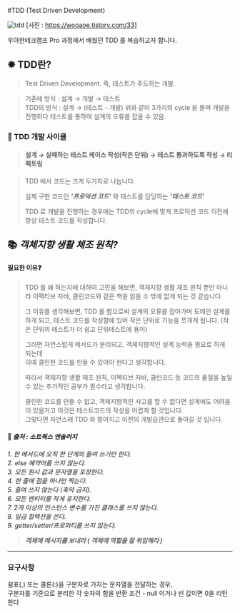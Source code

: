 #TDD (Test Driven Development)

![tdd](https://user-images.githubusercontent.com/54000031/127758551-2a451705-d201-44c1-87df-73b9f8df967f.png)
[사진 : https://wooaoe.tistory.com/33]

우아한테크캠프 Pro 과정에서 배웠던 TDD 를 복습하고자 합니다.

## ✹ TDD란?
> Test Driven Development. 즉, 테스트가 주도하는 개발.

> 기존에 방식 : 설계 → 개발 → 테스트   
> TDD의 방식 : 설계 → (테스트 - 개발) 위와 같이 3가지의 cycle 을 돌며 개발을 진행하다 테스트를 통하여 설계의 오류를 잡을 수 있음.

### 🔄 TDD 개발 사이클

>  #### 설계 → 실패하는 테스트 케이스 작성(작은 단위) → 테스트 통과하도록 작성 → 리팩토링

> TDD 에서 코드는 크게 두가지로 나눕니다.   
>
> 실제 구현 코드인 *__'프로덕션 코드'__* 와 테스트를 담당하는 *__'테스트 코드'__*  
> 
> TDD 로 개발을 진행하는 경우에는 TDD의 cycle에 맞게 프로덕션 코드 이전에 항상 테스트 코드를 작성합니다.

## 📚 *객체지향 생활 체조 원칙?*
#### 필요한 이유❓

>TDD 를 왜 하는지에 대하여 고민을 해보면, 객체지향 생활 체조 원칙 뿐만 아니라 이펙티브 자바, 클린코드와 같은 책을 읽을 수 밖에 없게 되는 것 같습니다.  
>
>그 이유를 생각해보면, TDD 를 함으로써 설계의 오류를 잡아가며 도메인 설계를 하게 되고,
>테스트 코드를 작성함에 있어 작은 단위로 기능을 쪼개게 됩니다. (작은 단위의 테스트가 더 쉽고 단위테스트에 용이)
> 
>그러면 자연스럽게 메서드가 분리되고, 객체지향적인 설계 능력을 필요로 하게 되는데  
>이때 클린한 코드를 만들 수 있어야 한다고 생각합니다.
> 
>따라서 객체지향 생활 체조 원칙, 이펙티브 자바, 클린코드 등 코드의 품질을 높일 수 있는 추가적인 공부가 필수라고 생각합니다.
> 
>클린한 코드를 만들 수 없고, 객체지향적인 사고를 할 수 없다면 설계에도 어려움이 있을거고 이것은 테스트코드의 작성을 어렵게 할 것입니다.    
>그렇다면 자연스레 TDD 와 멀어지고 이전의 개발습관으로 돌아갈 것 입니다.  


#### 📔 *출처 : 소트웍스 앤솔러지* 
 *1. 한 메서드에 오직 한 단계의 들여 쓰기만 한다.*  
 *2. else 예약어를 쓰지 않는다.*  
 *3. 모든 원시 값과 문자열을 포장한다.*   
 *4. 한 줄에 점을 하나만 찍는다.*  
 *5. 줄여 쓰지 않는다 (축약 금지).*  
 *6. 모든 엔티티를 작게 유지한다.*  
 *7. 2개 이상의 인스턴스 변수를 가진 클래스를 쓰지 않는다.*    
 *8. 일급 컬렉션을 쓴다.*   
 *9. getter/setter/프로퍼티를 쓰지 않는다.*  

> *__객체에 메시지를 보내라 ( 객체에 역할을 잘 위임해라 )__*

---
### 요구사항
쉼표(,) 또는 콜론(:)을 구분자로 가지는 문자열을 전달하는 경우,  
구분자를 기준으로 분리한 각 숫자의 합을 반환
조건 - null 이거나 빈 값이면 0을 리턴한다




